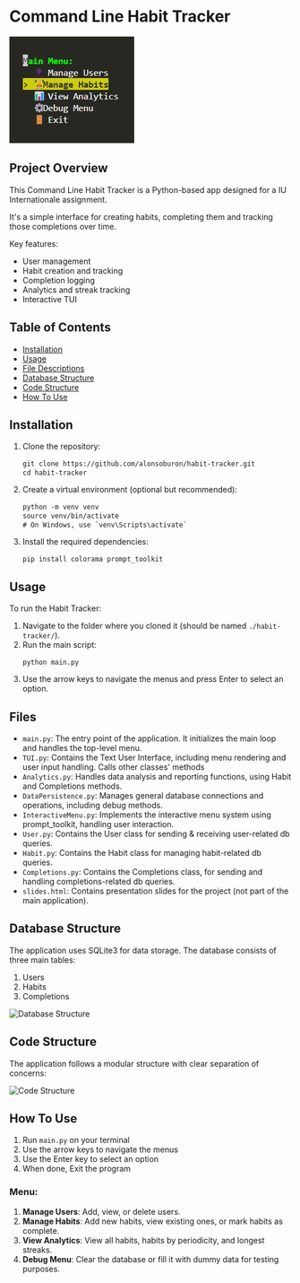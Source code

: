 # Command Line Habit Tracker

![Habit Tracker Logo](Menu.png)

## Project Overview

This Command Line Habit Tracker is a Python-based app designed for a IU Internationale assignment.

It's a simple interface for creating habits, completing them and tracking those completions over time.

Key features:
- User management
- Habit creation and tracking
- Completion logging
- Analytics and streak tracking
- Interactive TUI

## Table of Contents

- [Installation](#installation)
- [Usage](#usage)
- [File Descriptions](#file-descriptions)
- [Database Structure](#database-structure)
- [Code Structure](#code-structure)
- [How To Use](#how-to-use)

## Installation

1. Clone the repository:
   ```
   git clone https://github.com/alonsoburon/habit-tracker.git
   cd habit-tracker
   ```

2. Create a virtual environment (optional but recommended):
   ```
   python -m venv venv
   source venv/bin/activate
   # On Windows, use `venv\Scripts\activate`
   ```

3. Install the required dependencies:
   ```
   pip install colorama prompt_toolkit
   ```

## Usage

To run the Habit Tracker:

1. Navigate to the folder where you cloned it (should be named `./habit-tracker/`).
2. Run the main script:
   ```
   python main.py
   ```
3. Use the arrow keys to navigate the menus and press Enter to select an option.

## Files

- `main.py`: The entry point of the application. It initializes the main loop and handles the top-level menu.
- `TUI.py`: Contains the Text User Interface, including menu rendering and user input handling. Calls other classes' methods
- `Analytics.py`: Handles data analysis and reporting functions, using Habit and Completions methods.
- `DataPersistence.py`: Manages general database connections and operations, including debug methods.
- `InteractiveMenu.py`: Implements the interactive menu system using prompt_toolkit, handling user interaction.
- `User.py`: Contains the User class for sending & receiving user-related db queries.
- `Habit.py`: Contains the Habit class for managing habit-related db queries.
- `Completions.py`: Contains the Completions class, for sending and handling completions-related db queries.
- `slides.html`: Contains presentation slides for the project (not part of the main application).

## Database Structure

The application uses SQLite3 for data storage. The database consists of three main tables:

1. Users
2. Habits
3. Completions

![Database Structure](https://mermaid.ink/svg/pako:eNqdUsFugzAM_ZXI5_YHuK60myqhamPSDkhVRjywSggyyQFR_n3JgII6bYf6Etl-fn523ENuFEIEyDuSBUud1cLbe4vcin50gr0kaXyIXwUpcTqKDE5MWnInjthlsMDS-CMVzhfXUqOHJcaKxFXVjBnG51l-kn2Y_w_uW15hmzM1lkx9l2mQySjKyXZ3mZxRhoKdtPhbVZjo7KXtg7S9YaSiXkubxnoyuqkw0Dwy2wwrw3L-67aIvvVbZA_rD7xet1vTz-uOPN3MMYUmwFr4iIINaGQtSfnj-JklA1uixgwCQEm-BKrB46Sz5q2rc4gsO9wAG1eUEH3JqvWea5TXNh3XFB2-AR2Cvf0)

## Code Structure

The application follows a modular structure with clear separation of concerns:

![Code Structure](https://mermaid.ink/svg/pako:eNp1kctqwzAQRX9FaJ10050XBT_iONAs2iYrKYuJPbFFbNnVo2BC_r1ypYAo7SzEnHuvHmhutB4bpAltFUwdeX3nkrjS9uyFAYR8mmavLpWyw3F38oyy4dK3fs3YUaMKbs4qOAsTqGD5OEw9GjFKHbQN20mDCmojvnCP0ga99DsPzrmiKrIgb1kqoZ-NqB8HVEx_9sLg8yl-RUrW6xeyiSGLIY-hiKGMYRtudUBy6Hsd53-p4chyUd8sKoGagGzIHiS06DPV46-yOPXjhIfn_xnFXwZd0QGVG1DjxndbgpyaDgfkNHFtA-rKKZd3lwNrxo9Z1jQxyuKKqtG2HU0u0GtHdmrAYCHAjXwI6v0bh1GZNA)

## How To Use

1. Run `main.py` on your terminal
2. Use the arrow keys to navigate the menus
3. Use the Enter key to select an option
4. When done, Exit the program

### Menu:

1. **Manage Users**: Add, view, or delete users.
2. **Manage Habits**: Add new habits, view existing ones, or mark habits as complete.
3. **View Analytics**: View all habits, habits by periodicity, and longest streaks.
4. **Debug Menu**: Clear the database or fill it with dummy data for testing purposes.
